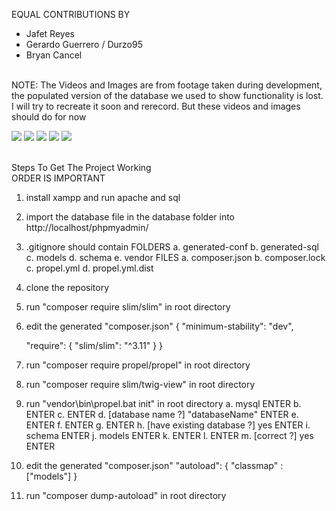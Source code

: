 EQUAL CONTRIBUTIONS BY
<br>
- Jafet Reyes
- Gerardo Guerrero / Durzo95
- Bryan Cancel
<br>
NOTE: The Videos and Images are from footage taken during development, the populated version of the database we used to show functionality is lost. I will try to recreate it soon and rerecord. But these videos and images should do for now
<br>

<p float="left">
    <img src="https://imgur.com/s6r0lE5.jpg"/>
    <img src="https://imgur.com/lxIozzq.jpg"/>
    <img src="https://imgur.com/O3xUiho.jpg"/>
    <img src="https://imgur.com/RLhARvI.jpg"/>
    <img src="https://imgur.com/mtDvR8K.jpg"/>
</p>

<br>
Steps To Get The Project Working
<br>
ORDER IS IMPORTANT

1. install xampp and run apache and sql
2. import the database file in the database folder into http://localhost/phpmyadmin/
3. .gitignore should contain
    FOLDERS
    a. generated-conf 
    b. generated-sql 
    c. models 
    d. schema 
    e. vendor 
    FILES
    a. composer.json
    b. composer.lock
    c. propel.yml
    d. propel.yml.dist
4. clone the repository
5. run "composer require slim/slim" in root directory
6. edit the generated "composer.json"
{
    "minimum-stability": "dev",

    "require": {
        "slim/slim": "^3.11"
    }
}
7. run "composer require propel/propel" in root directory
8. run "composer require slim/twig-view" in root directory
9. run "vendor\bin\propel.bat init" in root directory
    a. mysql ENTER
    b. ENTER
    c. ENTER
    d. [database name ?] "databaseName" ENTER
    e. ENTER
    f. ENTER
    g. ENTER
    h. [have existing database ?] yes ENTER
    i. schema ENTER
    j. models ENTER
    k. ENTER
    l. ENTER
    m. [correct ?] yes ENTER
10. edit the generated "composer.json"
"autoload": {
  "classmap" : ["models"]
}
11. run "composer dump-autoload" in root directory
